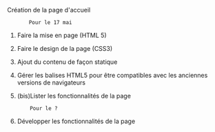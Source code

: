 Création de la page d'accueil

           Pour le 17 mai
           
1. Faire la mise en page (HTML 5)
2. Faire le design de la page (CSS3)
3. Ajout du contenu de façon statique
4. Gérer les balises HTML5 pour être compatibles avec les anciennes versions de navigateurs
5. (bis)Lister les fonctionnalités de la page

           Pour le ? 

6. Développer les fonctionnalités de la page
